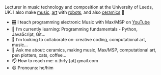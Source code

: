 Lecturer in music technology and composition at the University of Leeds, UK. I also make [music](https://lineimprint.bandcamp.com/album/percussion-studies), [art](https://www.instagram.com/ot.x.y/) with [robots](https://github.com/thrly/plotter), and also [ceramics](https://www.instagram.com/oliver_thurley) 🏺
- 🎛️ I teach programming electronic Music with Max/MSP on [YouTube](https://www.youtube.com/oliverthurleymusic)
- 🌱 I’m currently learning: Programming fundamentals - Python, JavaScript, Git...
- 👯 I’m looking to collaborate on: creative coding, computational art, music...
- 💬 Ask me about: ceramics, making music, Max/MSP, computational art, pen plotters, cats, coffee...
- 📫 How to reach me: o.thrly \[at] gmail.com
- 😄 Pronouns: he/him
